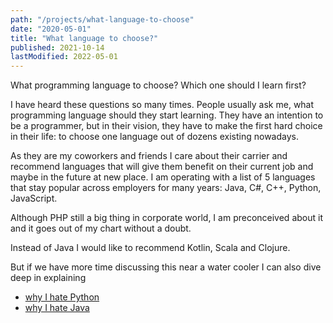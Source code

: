 ```yaml
---
path: "/projects/what-language-to-choose"
date: "2020-05-01"
title: "What language to choose?"
published: 2021-10-14
lastModified: 2022-05-01
---
```


What programming language to choose? Which one should I learn first?

I have heard these questions so many times. People usually ask me, what programming language should they start learning. They have an intention to be a programmer, but in their vision, they have to make the first hard choice in their life: to choose one language out of dozens existing nowadays.  

As they are my coworkers and friends I care about their carrier and recommend languages that will give them benefit on their current job and maybe in the future at new place. I am operating with a list of 5 languages that stay popular across employers for many years: Java, C#, C++, Python, JavaScript. 

Although PHP still a big thing in corporate world, I am preconceived about it and it goes out of my chart without a doubt.

Instead of Java I would like to recommend Kotlin, Scala and Clojure.

But if we have more time discussing this near a water cooler I can also dive deep in explaining 

- [why I hate Python](/blog/why-do-i-hate-python)
- [why I hate Java](/blog/why-do-i-hate-java)